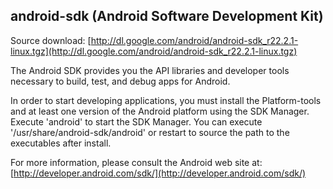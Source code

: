 android-sdk (Android Software Development Kit)
------------------------------------------------

Source download: [http://dl.google.com/android/android-sdk_r22.2.1-linux.tgz](http://dl.google.com/android/android-sdk_r22.2.1-linux.tgz)

The Android SDK provides you the API libraries and developer tools 
necessary to build, test, and debug apps for Android.

In order to start developing applications, you must install the 
Platform-tools and at least one version of the Android platform
using the SDK Manager. Execute 'android' to start the SDK Manager.
You can execute '/usr/share/android-sdk/android' or restart to
source the path to the executables after install.
 
For more information, please consult the Android web site at:
[http://developer.android.com/sdk/](http://developer.android.com/sdk/)
